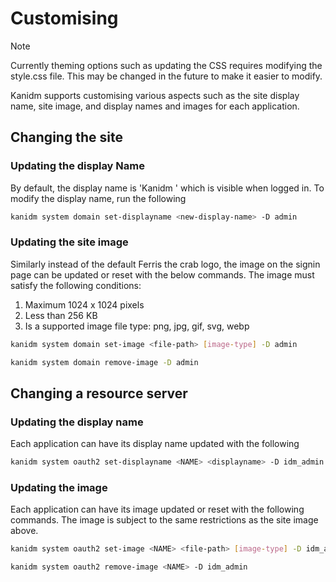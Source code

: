 # Customising

> [!NOTE]
>
> Currently theming options such as updating the CSS requires modifying the style.css file. This
> may be changed in the future to make it easier to modify.

Kanidm supports customising various aspects such as the site display name, site image, and display
names and images for each application.

## Changing the site

### Updating the display Name

By default, the display name is 'Kanidm <hostname>' which is visible when logged in. To modify the
display name, run the following

```bash
kanidm system domain set-displayname <new-display-name> -D admin
```

### Updating the site image

Similarly instead of the default Ferris the crab logo, the image on the signin page can be updated
or reset with the below commands. The image must satisfy the following conditions:
1. Maximum 1024 x 1024 pixels
2. Less than 256 KB
3. Is a supported image file type: png, jpg, gif, svg, webp

```bash
kanidm system domain set-image <file-path> [image-type] -D admin

kanidm system domain remove-image -D admin
```

## Changing a resource server

### Updating the display name

Each application can have its display name updated with the following

```bash
kanidm system oauth2 set-displayname <NAME> <displayname> -D idm_admin
```

### Updating the image

Each application can have its image updated or reset with the following commands. The image is
subject to the same restrictions as the site image above.

```bash
kanidm system oauth2 set-image <NAME> <file-path> [image-type] -D idm_admin

kanidm system oauth2 remove-image <NAME> -D idm_admin
```
